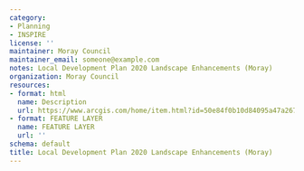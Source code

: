 ```yaml
---
category:
- Planning
- INSPIRE
license: ''
maintainer: Moray Council
maintainer_email: someone@example.com
notes: Local Development Plan 2020 Landscape Enhancements (Moray)
organization: Moray Council
resources:
- format: html
  name: Description
  url: https://www.arcgis.com/home/item.html?id=50e84f0b10d84095a47a267c921fdd6c
- format: FEATURE LAYER
  name: FEATURE LAYER
  url: ''
schema: default
title: Local Development Plan 2020 Landscape Enhancements (Moray)
---
```

